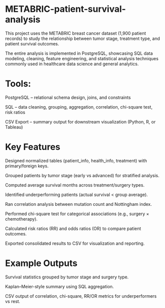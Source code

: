 # METABRIC-patient-survival-analysis
This project uses the METABRIC breast cancer dataset (1,900 patient records) to study the relationship between tumor stage, treatment type, and patient survival outcomes.

The entire analysis is implemented in PostgreSQL, showcasing SQL data modeling, cleaning, feature engineering, and statistical analysis techniques commonly used in healthcare data science and general analytics.

# Tools:
PostgreSQL – relational schema design, joins, and constraints

SQL – data cleaning, grouping, aggregation, correlation, chi-square test, risk ratios

CSV Export – summary output for downstream visualization (Python, R, or Tableau)

# Key Features
Designed normalized tables (patient_info, health_info, treatment) with primary/foreign keys.

Grouped patients by tumor stage (early vs advanced) for stratified analysis.

Computed average survival months across treatment/surgery types.

Identified underperforming patients (actual survival < group average).

Ran correlation analysis between mutation count and Nottingham index.

Performed chi-square test for categorical associations (e.g., surgery × chemotherapy).

Calculated risk ratios (RR) and odds ratios (OR) to compare patient outcomes.

Exported consolidated results to CSV for visualization and reporting.

# Example Outputs
Survival statistics grouped by tumor stage and surgery type.

Kaplan–Meier-style summary using SQL aggregation.

CSV output of correlation, chi-square, RR/OR metrics for underperformers vs rest.


